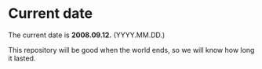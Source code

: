# Current date

The current date is **2008.09.12.** (YYYY.MM.DD.)

This repository will be good when the world ends, so we will know how long it lasted.